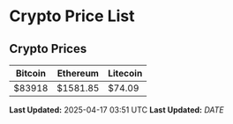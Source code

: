 # Crypto Price List

## Crypto Prices
| Bitcoin | Ethereum | Litecoin |
| ------- | -------- | -------- |
| $83918 | $1581.85 | $74.09 |
**Last Updated:** 2025-04-17 03:51 UTC
**Last Updated:** $DATE$
